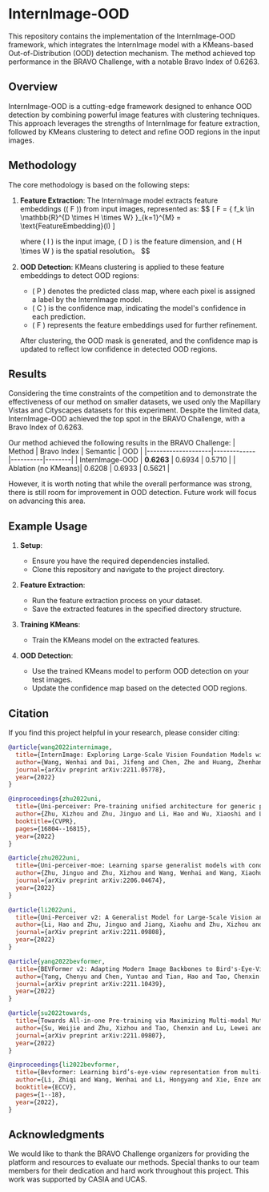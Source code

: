 # InternImage-OOD

This repository contains the implementation of the InternImage-OOD framework, which integrates the InternImage model with a KMeans-based Out-of-Distribution (OOD) detection mechanism. The method achieved top performance in the BRAVO Challenge, with a notable Bravo Index of 0.6263.

## Overview

InternImage-OOD is a cutting-edge framework designed to enhance OOD detection by combining powerful image features with clustering techniques. This approach leverages the strengths of InternImage for feature extraction, followed by KMeans clustering to detect and refine OOD regions in the input images.

## Methodology

The core methodology is based on the following steps:
1. **Feature Extraction**: The InternImage model extracts feature embeddings (\( F \)) from input images, represented as:
$$
   \[
   F = \{ f_k \in \mathbb{R}^{D \times H \times W} \}_{k=1}^{M} = \text{FeatureEmbedding}(I)
   \]

   where \( I \) is the input image, \( D \) is the feature dimension, and \( H \times W \) is the spatial resolution。
$$

2. **OOD Detection**: KMeans clustering is applied to these feature embeddings to detect OOD regions:
    - \( P \) denotes the predicted class map, where each pixel is assigned a label by the InternImage model.
    - \( C \) is the confidence map, indicating the model's confidence in each prediction.
    - \( F \) represents the feature embeddings used for further refinement.

    After clustering, the OOD mask is generated, and the confidence map is updated to reflect low confidence in detected OOD regions.

## Results

Considering the time constraints of the competition and to demonstrate the effectiveness of our method on smaller datasets, we used only the Mapillary Vistas and Cityscapes datasets for this experiment. Despite the limited data, InternImage-OOD achieved the top spot in the BRAVO Challenge, with a Bravo Index of 0.6263.

Our method achieved the following results in the BRAVO Challenge:
| Method             | Bravo Index | Semantic | OOD    |
|--------------------|-------------|----------|--------|
| InternImage-OOD    | **0.6263**  | 0.6934   | 0.5710 |
| Ablation (no KMeans)| 0.6208     | 0.6933   | 0.5621 |

However, it is worth noting that while the overall performance was strong, there is still room for improvement in OOD detection. Future work will focus on advancing this area.

## Example Usage

1. **Setup**: 
   - Ensure you have the required dependencies installed.
   - Clone this repository and navigate to the project directory.

2. **Feature Extraction**:
   - Run the feature extraction process on your dataset.
   - Save the extracted features in the specified directory structure.

3. **Training KMeans**:
   - Train the KMeans model on the extracted features.

4. **OOD Detection**:
   - Use the trained KMeans model to perform OOD detection on your test images.
   - Update the confidence map based on the detected OOD regions.

## Citation

If you find this project helpful in your research, please consider citing:
```bibtex
@article{wang2022internimage,
  title={InternImage: Exploring Large-Scale Vision Foundation Models with Deformable Convolutions},
  author={Wang, Wenhai and Dai, Jifeng and Chen, Zhe and Huang, Zhenhang and Li, Zhiqi and Zhu, Xizhou and Hu, Xiaowei and Lu, Tong and Lu, Lewei and Li, Hongsheng and others},
  journal={arXiv preprint arXiv:2211.05778},
  year={2022}
}

@inproceedings{zhu2022uni,
  title={Uni-perceiver: Pre-training unified architecture for generic perception for zero-shot and few-shot tasks},
  author={Zhu, Xizhou and Zhu, Jinguo and Li, Hao and Wu, Xiaoshi and Li, Hongsheng and Wang, Xiaohua and Dai, Jifeng},
  booktitle={CVPR},
  pages={16804--16815},
  year={2022}
}

@article{zhu2022uni,
  title={Uni-perceiver-moe: Learning sparse generalist models with conditional moes},
  author={Zhu, Jinguo and Zhu, Xizhou and Wang, Wenhai and Wang, Xiaohua and Li, Hongsheng and Wang, Xiaogang and Dai, Jifeng},
  journal={arXiv preprint arXiv:2206.04674},
  year={2022}
}

@article{li2022uni,
  title={Uni-Perceiver v2: A Generalist Model for Large-Scale Vision and Vision-Language Tasks},
  author={Li, Hao and Zhu, Jinguo and Jiang, Xiaohu and Zhu, Xizhou and Li, Hongsheng and Yuan, Chun and Wang, Xiaohua and Qiao, Yu and Wang, Xiaogang and Wang, Wenhai and others},
  journal={arXiv preprint arXiv:2211.09808},
  year={2022}
}

@article{yang2022bevformer,
  title={BEVFormer v2: Adapting Modern Image Backbones to Bird's-Eye-View Recognition via Perspective Supervision},
  author={Yang, Chenyu and Chen, Yuntao and Tian, Hao and Tao, Chenxin and Zhu, Xizhou and Zhang, Zhaoxiang and Huang, Gao and Li, Hongyang and Qiao, Yu and Lu, Lewei and others},
  journal={arXiv preprint arXiv:2211.10439},
  year={2022}
}

@article{su2022towards,
  title={Towards All-in-one Pre-training via Maximizing Multi-modal Mutual Information},
  author={Su, Weijie and Zhu, Xizhou and Tao, Chenxin and Lu, Lewei and Li, Bin and Huang, Gao and Qiao, Yu and Wang, Xiaogang and Zhou, Jie and Dai, Jifeng},
  journal={arXiv preprint arXiv:2211.09807},
  year={2022}
}

@inproceedings{li2022bevformer,
  title={Bevformer: Learning bird’s-eye-view representation from multi-camera images via spatiotemporal transformers},
  author={Li, Zhiqi and Wang, Wenhai and Li, Hongyang and Xie, Enze and Sima, Chonghao and Lu, Tong and Qiao, Yu and Dai, Jifeng},
  booktitle={ECCV},
  pages={1--18},
  year={2022},
}

```

## Acknowledgments

We would like to thank the BRAVO Challenge organizers for providing the platform and resources to evaluate our methods. Special thanks to our team members for their dedication and hard work throughout this project. This work was supported by CASIA and UCAS.

